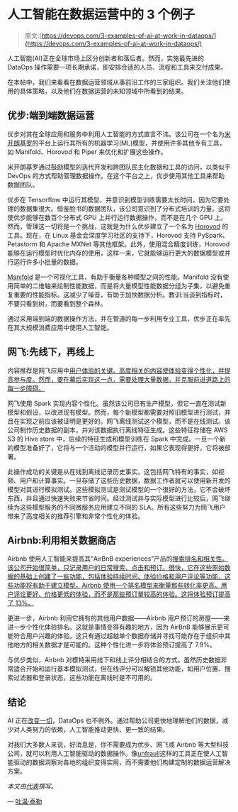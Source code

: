# 人工智能在数据运营中的 3 个例子

> 原文:[https://devops.com/3-examples-of-ai-at-work-in-dataops/](https://devops.com/3-examples-of-ai-at-work-in-dataops/)

人工智能(AI)正在全球市场上区分创新者和落后者。然而，实施最先进的 DataOps 操作需要一项长期承诺，即安排合适的人员、流程和工具来交付成果。

在本帖中，我们来看看在数据运营领域从事前沿工作的三家组织。我们关注他们使用的具体策略，以及他们在数据运营的未知领域中所看到的结果。

## 优步:端到端数据运营

优步对其在全球应用和服务中利用人工智能的方式直言不讳。该公司在一个名为[米开朗基罗](https://eng.uber.com/scaling-michelangelo/)的平台上运行其所有的机器学习(ML)模型，并使用许多其他专有工具，如 Manifold、Horovod 和 Piper 来优化和扩展这些操作。

米开朗基罗通过鼓励模型的迭代开发和跨团队民主化数据和工具的访问，以类似于 DevOps 的方式帮助管理数据操作。在这个平台之上，优步使用其他工具来帮助数据团队。

优步在 Tensorflow 中运行其模型，并意识到模型训练需要太长时间，因为它要处理的数据集很大。借鉴脸书的数据团队，该公司意识到了分布式培训的力量。这将使优步能够在数百个分布式 GPU 上并行运行数据操作，而不是在几个 GPU 上。然而，管理这一切将是一个挑战，这就是为什么优步建立了一个名为 [Horovod](https://eng.uber.com/horovod/) 的工具。现在，在 Linux 基金会深度学习社区的支持下，Horovod 支持 PySpark、Petastorm 和 Apache MXNet 等其他框架。此外，使用混合精度训练，Horovod 能够在运行模型时优化内存的使用，这样一来，它就能够运行更大的数据模型或并行运行许多小批量的数据。

[Manifold](https://eng.uber.com/manifold/) 是一个可视化工具，有助于衡量各种模型之间的性能。Manifold 没有使用简单的二维轴来绘制性能数据，而是将大量模型性能数据分组为子集，以避免重复重要的性能指标。这减少了噪音，有助于加快数据分析。教训:当谈到指标时，不要只看到树，而要看到整个森林。

通过采用端到端的数据操作方法，并在管道的每一步利用专业工具，优步正在率先在其大规模消费应用中使用人工智能。

## 网飞:先线下，再线上

内容推荐是网飞应用中[用户体验的关键。高度相关的内容使体验变得个性化，并提高参与度。然而，要在幕后实现这一点，需要处理大量数据，并克服前进道路上的每一步障碍。](https://databricks.com/session/fact-store-scale-for-netflix-recommendations)

网飞使用 Spark 实现内容个性化。虽然该公司已有生产模型，但它一直在测试新模型和假设，以改进现有模型。然而，每个新模型都需要对照旧模型进行测试，并且在实现之前应该被证明是更好的。网飞离线测试这个模型，而不是在线测试。该公司制作历史数据的副本，并对该数据执行离线特征生成。这些特征存储在 AWS S3 的 Hive store 中，后续的特征生成和模型训练在 Spark 中完成。一旦一个新的模型准备好了，它将与一个活动的模型并行运行，如果它表现得更好，它将被部署。

此操作成功的关键是从在线到离线记录历史事实。这包括网飞特有的事实，如视频、用户和计算事实。一旦存储了这些历史数据，数据工作者就可以使用新开发的模型对其进行模拟测试。这些模拟测试是测试模型的一个很好的方法，它不会破坏东西，并且通过快速失败来节省时间。经过测试并与实际模型进行比较后，网飞继续为这些模型服务的不同微服务应用建立不同的 SLA。所有这些努力为网飞用户带来了高度相关的推荐引擎和非常个性化的体验。

## Airbnb:利用相关数据商店

Airbnb 使用人工智能来提高其“AirBnB experiences”产品的[搜索排名和相关性。该公司开始很简单，只记录用户的日常搜索、点击和预订。很快，它在这些原始数据的基础上创建了一些功能，包括体验持续时间、体验价格和用户评论等功能，这些功能将有助于建立模型。Airbnb 使用一个排名模型来衡量那些转化率更高、用户评论更好、价格更低的体验，而不是那些预订量较高的体验。这将体验预订提高了 13%。](https://medium.com/airbnb-engineering/machine-learning-powered-search-ranking-of-airbnb-experiences-110b4b1a0789)

更进一步，Airbnb 利用它拥有的其他用户数据——Airbnb 用户预订的房屋——来进一步个性化体验排名。这就是事情变得有趣的地方，因为 AirBnB 能够展示更可能符合用户兴趣的体验。这只有通过超越单个数据存储并寻找可能存在于组织中其他地方的相关数据才是可能的。这种个性化进一步将体验预订提高了 7.9%。

与优步类似，Airbnb 对模特采用线下和线上评分相结合的方式。虽然历史数据非常适合开始和运行基本模拟测试，但在线评分可以解锁其他功能，如用户位置、搜索过滤器和登录状态，这些功能在离线时是不可用的。

## 结论

AI 正在[改变一切](https://www.bbc.com/future/gallery/20181115-a-guide-to-how-artificial-intelligence-is-changing-the-world)，DataOps 也不例外。通过帮助公司更快地理解他们的数据，减少对人类努力的依赖，人工智能推动更快、更一致的结果。

对我们大多数人来说，好消息是，你不需要成为优步、网飞或 Airbnb 等大型科技公司，就可以利用人工智能驱动的数据操作。像[unfraull](https://unraveldata.com/)这样的工具正在使人工智能驱动的数据洞察对各地的组织变得实用，而不需要他们构建定制的数据运营解决方案。

*本文由[代表](https://unraveldata.com/)撰写。*

— [吐温·泰勒](https://devops.com/author/twain-taylor/)